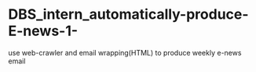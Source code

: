 # DBS_intern_automatically-produce-E-news-1-
use web-crawler and email wrapping(HTML) to produce weekly e-news email
